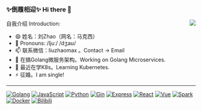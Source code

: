 ### ✨倒履相迎✨ Hi there 👋

<img align="right" src="https://github-readme-stats.vercel.app/api?username=liuzhaomax&count_private=true&show_icons=true&theme=radicalhide&title=true&show_icons=true" />

<!--
<img align="right" src="https://github-readme-stats.vercel.app/api/top-langs/?username=liuzhaomax&layout=compact" />
**liuzhaomax/liuzhaomax** is a ✨ _special_ ✨ repository because its `README.md` (this file) appears on your GitHub profile.
- 💬 Ask me about ...
- 🤔 I’m looking for help with ...
- 👯 I’m looking to collaborate on ...
- 🕊
-->

自我介绍 Introduction:

- 😄 姓名：刘Zhao（网名：马克西）
- 💬 Pronouns: /ljuː/ /dʒaʊ/
- 📫 联系微信：liuzhaomax 。Contact → Email
- 🔭 在搞Golang微服务架构。Working on Golang Microservices.
- 🌱 最近在学K8s。Learning Kubernetes.
- ⚡ 征婚。I am single!

---

[![Golang](https://img.shields.io/badge/Golang-00a7d0?style=flat-square&logo=go&logoColor=white)](#)
[![JavaScript](https://img.shields.io/badge/-JavaScript-red?style=flat-square&logo=javascript&logoColor=white)](#)
[![Python](https://img.shields.io/badge/Python-c99e03?style=flat-square&logo=python&logoColor=white)](#)
[![Gin](https://img.shields.io/badge/Gin-0090d1?style=flat-square&logo=gin&logoColor=white)](#)
[![Express](https://img.shields.io/badge/Express-444444?style=flat-square&logo=express&logoColor=white)](#)
[![React](https://img.shields.io/badge/React-00b2e3?style=flat-square&logo=react&logoColor=white)](#)
[![Vue](https://img.shields.io/badge/Vue-3fb27f?style=flat-square&logo=Vue.js&logoColor=white)](#)
[![Spark](https://img.shields.io/badge/Spark-F55B14?style=flat-square&logo=spark&logoColor=white)](#)
[![Docker](https://img.shields.io/badge/Docker-2496ed?style=flat-square&logo=docker&logoColor=white)](#)
[![Bilibili](https://img.shields.io/badge/Bilibili-fb7299?style=flat-square&logo=Bilibili&logoColor=white)](#)
